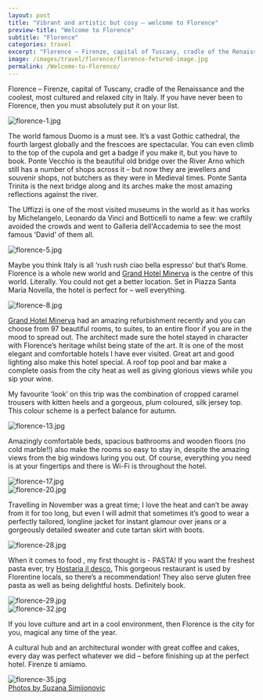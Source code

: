 ```yaml
---
layout: post
title: "Vibrant and artistic but cosy – welcome to Florence"
preview-title: "Welcome to Florence"
subtitle: "Florence"
categories: travel
excerpt: "Florence – Firenze, capital of Tuscany, cradle of the Renaissance and the coolest, most cultured and relaxed city in Italy. If you have never been to Florence, then you must absolutely put it on your list" 
image: /images/travel/florence/florence-fetured-image.jpg
permalink: /Welcome-to-Florence/
---
```

Florence – Firenze, capital of Tuscany, cradle of the Renaissance and the coolest, most cultured and relaxed city in Italy. If you have never been to Florence, then you must absolutely put it on your list.

<img src="{{ '/images/travel/florence/florence-1.jpg' | prepend: SourceUrl }}" alt="florence-1.jpg">
 
The world famous Duomo is a must see. It’s a vast Gothic cathedral, the fourth largest globally and the frescoes are spectacular. You can even climb to the top of the cupola and get a badge if you make it, but you have to book. Ponte Vecchio is the beautiful old bridge over the River Arno which still has a number of shops across it – but now they are jewellers and souvenir shops, not butchers as they were in Medieval times. Ponte Santa Trinita is the next bridge along and its arches make the most amazing reflections against the river.

<div class="row no-gutters">
    <div class="col-md-6 col-sm-12">
        <div class="post-left-image" style="background: url(../images/travel/florence/florence-3.jpg) no-repeat; background-size: cover; margin-right: 0.5rem; max-height: 800px !important"></div>
    </div>
    <div class="col-md-6 col-sm-12">
        <div class="post-right-image" style="background: url(../images/travel/florence/florence-4.jpg) no-repeat; background-size: cover; margin-left: 0.5rem; max-height: 800px !important"></div>
    </div>
</div>

The Uffizzi is one of the most visited museums in the world as it has works by Michelangelo, Leonardo da Vinci and Botticelli to name a few: we craftily avoided the crowds and went to Galleria dell'Accademia to see the most famous ‘David’ of them all.

<img src="{{ '/images/travel/florence/florence-5.jpg' | prepend: SourceUrl }}" alt="florence-5.jpg">

<div class="row no-gutters">
    <div class="col-md-6 col-sm-12">
        <div class="post-left-image" style="background: url(../images/travel/florence/florence-7.jpg) no-repeat; background-size: cover; margin-right: 0.5rem; max-height: 800px !important"></div>
    </div>
    <div class="col-md-6 col-sm-12">
        <div class="post-right-image" style="background: url(../images/travel/florence/florence-6.jpg) no-repeat; background-size: cover; margin-left: 0.5rem; max-height: 800px !important"></div>
    </div>
</div>

Maybe you think Italy is all ‘rush rush ciao bella espresso’  but that’s Rome. Florence is a whole new world and <a href="https://www.grandhotelminerva.com/en/default.html" target="_blank">Grand Hotel Minerva</a> is the centre of this world. Literally. You could not get a better location. Set in Piazza Santa Maria Novella, the hotel is perfect for – well everything.

<img src="{{ '/images/travel/florence/florence-8.jpg' | prepend: SourceUrl }}" alt="florence-8.jpg">

<a href="https://www.grandhotelminerva.com/en/default.html" target="_blank">Grand Hotel Minerva</a> had an amazing refurbishment recently and you can choose from 97 beautiful rooms, to suites, to an entire floor if you are in the mood to spread out. The architect made sure the hotel stayed in character with Florence’s heritage whilst being state of the art. It is one of the most elegant and comfortable hotels I have ever visited. Great art and good lighting also make this hotel special.
A roof top pool and bar make a complete oasis from the city heat as well as giving glorious views while you sip your wine.

<div class="row no-gutters">
    <div class="col-md-6 col-sm-12">
        <div class="post-left-image" style="background: url(../images/travel/florence/florence-11.jpg) no-repeat; background-size: cover; margin-right: 0.5rem; max-height: 800px !important"></div>
    </div>
    <div class="col-md-6 col-sm-12">
        <div class="post-right-image" style="background: url(../images/travel/florence/florence-12.jpg) no-repeat; background-size: cover; margin-left: 0.5rem; max-height: 800px !important"></div>
    </div>
</div>

My favourite ‘look’ on this trip was the combination of cropped caramel trousers with kitten heels and a gorgeous, plum coloured, silk jersey top. This colour scheme is a perfect balance for autumn.

<div class="row no-gutters">
    <div class="col-md-6 col-sm-12">
        <div class="post-left-image" style="background: url(../images/travel/florence/florence-16.jpg) no-repeat; background-size: cover; margin-right: 0.5rem; max-height: 800px !important"></div>
    </div>
    <div class="col-md-6 col-sm-12">
        <div class="post-right-image" style="background: url(../images/travel/florence/florence-14.jpg) no-repeat; background-size: cover; margin-left: 0.5rem; max-height: 800px !important"></div>
    </div>
</div>

<img src="{{ '/images/travel/florence/florence-13.jpg' | prepend: SourceUrl }}" alt="florence-13.jpg">

<div class="row no-gutters">
    <div class="col-md-6 col-sm-12">
        <div class="post-left-image" style="background: url(../images/travel/florence/florence-9.jpg) no-repeat; background-size: cover; margin-right: 0.5rem; max-height: 800px !important"></div>
    </div>
    <div class="col-md-6 col-sm-12">
        <div class="post-right-image" style="background: url(../images/travel/florence/florence-10.jpg) no-repeat; background-size: cover; margin-left: 0.5rem; max-height: 800px !important"></div>
    </div>
</div>

Amazingly comfortable beds, spacious bathrooms and wooden floors (no cold marble!!) also make the rooms so easy to stay in, despite the amazing views from the big windows luring you out. Of course, everything you need is at your fingertips and there is Wi-Fi is throughout the hotel.

<img src="{{ '/images/travel/florence/florence-17.jpg' | prepend: SourceUrl }}" alt="florence-17.jpg">

<div class="row no-gutters">
    <div class="col-md-6 col-sm-12">
        <div class="post-left-image" style="background: url(../images/travel/florence/florence-18.jpg) no-repeat; background-size: cover; margin-right: 0.5rem; max-height: 800px !important"></div>
    </div>
    <div class="col-md-6 col-sm-12">
        <div class="post-right-image" style="background: url(../images/travel/florence/florence-19.jpg) no-repeat; background-size: cover; margin-left: 0.5rem; max-height: 800px !important"></div>
    </div>
</div>

<img src="{{ '/images/travel/florence/florence-20.jpg' | prepend: SourceUrl }}" alt="florence-20.jpg">

<div class="row no-gutters">
    <div class="col-md-6 col-sm-12">
        <div class="post-left-image" style="background: url(../images/travel/florence/florence-21.jpg) no-repeat; background-size: cover; margin-right: 0.5rem; max-height: 800px !important"></div>
    </div>
    <div class="col-md-6 col-sm-12">
        <div class="post-right-image" style="background: url(../images/travel/florence/florence-22.jpg) no-repeat; background-size: cover; margin-left: 0.5rem; max-height: 800px !important"></div>
    </div>
</div>

Travelling in November was a great time; I love the heat and can’t be away from it for too long, but even I will admit that sometimes it’s good to wear a perfectly tailored, longline jacket for instant glamour over jeans or a gorgeously detailed sweater and cute tartan skirt with boots.

<div class="row no-gutters">
    <div class="col-md-6 col-sm-12">
        <div class="post-left-image" style="background: url(../images/travel/florence/florence-24.jpg) no-repeat; background-size: cover; margin-right: 0.5rem; max-height: 800px !important"></div>
    </div>
    <div class="col-md-6 col-sm-12">
        <div class="post-right-image" style="background: url(../images/travel/florence/florence-25.jpg) no-repeat; background-size: cover; margin-left: 0.5rem; max-height: 800px !important"></div>
    </div>
</div>

<div class="row no-gutters">
    <div class="col-md-6 col-sm-12">
        <div class="post-left-image" style="background: url(../images/travel/florence/florence-23.jpg) no-repeat; background-size: cover; margin-right: 0.5rem; max-height: 800px !important"></div>
    </div>
    <div class="col-md-6 col-sm-12">
        <div class="post-right-image" style="background: url(../images/travel/florence/florence-26.jpg) no-repeat; background-size: cover; margin-left: 0.5rem; max-height: 800px !important"></div>
    </div>
</div>

<img src="{{ '/images/travel/florence/florence-28.jpg' | prepend: SourceUrl }}" alt="florence-28.jpg">

When it comes to food , my first thought is - PASTA! If you want the freshest pasta ever, try <a href="https://www.tripadvisor.com/Restaurant_Review-g187895-d2058155-Reviews-Hostaria_il_Desco-Florence_Tuscany.html" target="_blank">Hostaria il desco.</a> This gorgeous restaurant is used by Florentine locals, so there’s a recommendation! They also serve gluten free pasta as well as being delightful hosts. Definitely book.

<img src="{{ '/images/travel/florence/florence-29.jpg' | prepend: SourceUrl }}" alt="florence-29.jpg">

<div class="row no-gutters">
    <div class="col-md-6 col-sm-12">
        <div class="post-left-image" style="background: url(../images/travel/florence/florence-31.jpg) no-repeat; background-size: cover; margin-right: 0.5rem; max-height: 800px !important"></div>
    </div>
    <div class="col-md-6 col-sm-12">
        <div class="post-right-image" style="background: url(../images/travel/florence/florence-30.jpg) no-repeat; background-size: cover; margin-left: 0.5rem; max-height: 800px !important"></div>
    </div>
</div>

<img src="{{ '/images/travel/florence/florence-32.jpg' | prepend: SourceUrl }}" alt="florence-32.jpg">

If you love culture and art in a cool environment, then Florence is the city for you, magical any time of the year. 

A cultural hub and an architectural wonder with great coffee and cakes,  every day was perfect whatever we did –  before finishing up at the perfect hotel. Firenze ti amiamo.

<div class="row no-gutters">
    <div class="col-md-6 col-sm-12">
        <div class="post-left-image" style="background: url(../images/travel/florence/florence-33.jpg) no-repeat; background-size: cover; margin-right: 0.5rem; max-height: 800px !important"></div>
    </div>
    <div class="col-md-6 col-sm-12">
        <div class="post-right-image" style="background: url(../images/travel/florence/florence-34.jpg) no-repeat; background-size: cover; margin-left: 0.5rem; max-height: 800px !important"></div>
    </div>
</div>

<img src="{{ '/images/travel/florence/florence-35.jpg' | prepend: SourceUrl }}" alt="florence-35.jpg">

<div class="row no-gutters">
    <div class="col-md-6 col-sm-12">
        <div class="post-left-image" style="background: url(../images/travel/florence/florence-36.jpg) no-repeat; background-size: cover; margin-right: 0.5rem; max-height: 800px !important"></div>
    </div>
    <div class="col-md-6 col-sm-12">
        <div class="post-right-image" style="background: url(../images/travel/florence/florence-37.jpg) no-repeat; background-size: cover; margin-left: 0.5rem; max-height: 800px !important"></div>
    </div>
</div>

<div class="row no-gutters">
    <div class="col-md-6 col-sm-12">
        <div class="post-left-image" style="background: url(../images/travel/florence/florence-38.jpg) no-repeat; background-size: cover; margin-right: 0.5rem; max-height: 800px !important"></div>
    </div>
    <div class="col-md-6 col-sm-12">
        <div class="post-right-image" style="background: url(../images/travel/florence/florence-39.jpg) no-repeat; background-size: cover; margin-left: 0.5rem; max-height: 800px !important"></div>
    </div>
</div>
<a href="https://www.instagram.com/simisu__/" target="_blank">Photos by Suzana Simijonovic</a>